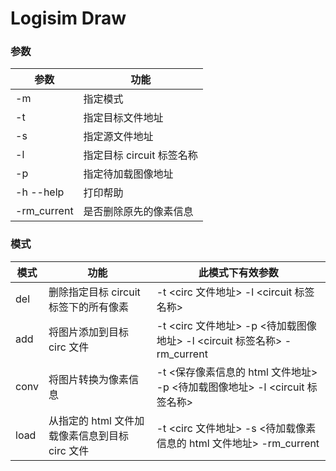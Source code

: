 # Logisim Draw

### 参数

| 参数        | 功能                      |
| ----------- | ------------------------- |
| -m          | 指定模式                  |
| -t          | 指定目标文件地址          |
| -s          | 指定源文件地址            |
| -l          | 指定目标 circuit 标签名称 |
| -p          | 指定待加载图像地址        |
| -h --help   | 打印帮助                  |
| -rm_current | 是否删除原先的像素信息    |

### 模式

| 模式 | 功能                                           | 此模式下有效参数                                                            |
| ---- | ---------------------------------------------- | --------------------------------------------------------------------------- |
| del  | 删除指定目标 circuit 标签下的所有像素          | -t <circ 文件地址> -l <circuit 标签名称>                                    |
| add  | 将图片添加到目标 circ 文件                     | -t <circ 文件地址> -p <待加载图像地址> -l <circuit 标签名称> -rm_current    |
| conv | 将图片转换为像素信息                           | -t <保存像素信息的 html 文件地址> -p <待加载图像地址> -l <circuit 标签名称> |
| load | 从指定的 html 文件加载像素信息到目标 circ 文件 | -t <circ 文件地址> -s <待加载像素信息的 html 文件地址> -rm_current          |
